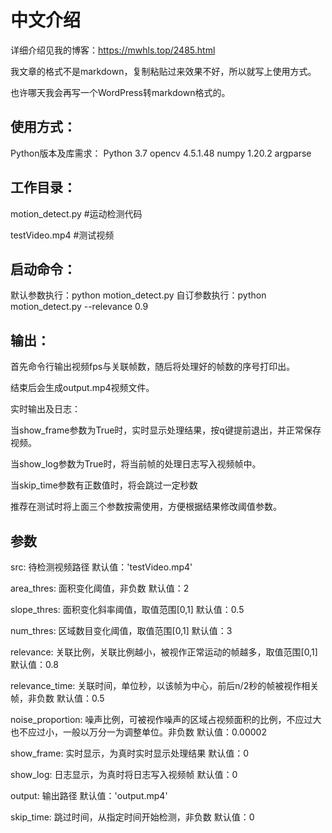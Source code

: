 # 中文介绍
详细介绍见我的博客：https://mwhls.top/2485.html

我文章的格式不是markdown，复制粘贴过来效果不好，所以就写上使用方式。

也许哪天我会再写一个WordPress转markdown格式的。

## 使用方式：

Python版本及库需求：
Python 3.7 
opencv 4.5.1.48 
numpy 1.20.2 
argparse

## 工作目录：

motion_detect.py    #运动检测代码

testVideo.mp4    #测试视频

## 启动命令： 
默认参数执行：python motion_detect.py 
自订参数执行：python motion_detect.py --relevance 0.9
 
## 输出：
首先命令行输出视频fps与关联帧数，随后将处理好的帧数的序号打印出。

结束后会生成output.mp4视频文件。

实时输出及日志：

当show_frame参数为True时，实时显示处理结果，按q键提前退出，并正常保存视频。

当show_log参数为True时，将当前帧的处理日志写入视频帧中。

当skip_time参数有正数值时，将会跳过一定秒数

推荐在测试时将上面三个参数按需使用，方便根据结果修改阈值参数。


## 参数

src: 待检测视频路径
默认值：'testVideo.mp4'

area_thres: 面积变化阈值，非负数
默认值：2

slope_thres: 面积变化斜率阈值，取值范围[0,1]
默认值：0.5

num_thres: 区域数目变化阈值，取值范围[0,1]
默认值：3

relevance: 关联比例，关联比例越小，被视作正常运动的帧越多，取值范围[0,1]
默认值：0.8

relevance_time: 关联时间，单位秒，以该帧为中心，前后n/2秒的帧被视作相关帧，非负数
默认值：0.5

noise_proportion: 噪声比例，可被视作噪声的区域占视频面积的比例，不应过大也不应过小，一般以万分一为调整单位。非负数
默认值：0.00002

show_frame: 实时显示，为真时实时显示处理结果
默认值：0

show_log: 日志显示，为真时将日志写入视频帧
默认值：0

output: 输出路径
默认值：'output.mp4'

skip_time: 跳过时间，从指定时间开始检测，非负数
默认值：0
